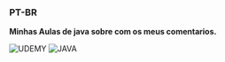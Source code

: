 ### PT-BR
**Minhas Aulas de java sobre <name> com os meus comentarios.** <br>

![UDEMY](https://img.shields.io/badge/Udemy-EC5252?style=for-the-badge&logo=Udemy&logoColor=white)
![JAVA](https://img.shields.io/badge/Java-ED8B00?style=for-the-badge&logo=openjdk&logoColor=white)
